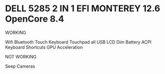 # DELL 5285 2 IN 1 EFI MONTEREY 12.6 OpenCore 8.4

WORKING

Wifi
Bluetooth
Touch
Keyboard
Touchpad
all USB
LCD Dim
Battery
ACPI
Keyboard Shortcuts
GPU Acceleration

NOT WORKING

Seep
Cameras
